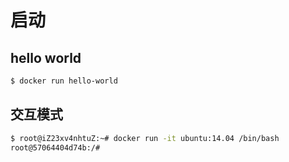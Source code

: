 # 启动
## hello world
```bash
$ docker run hello-world
```

## 交互模式
```bash
$ root@iZ23xv4nhtuZ:~# docker run -it ubuntu:14.04 /bin/bash
root@57064404d74b:/#
```